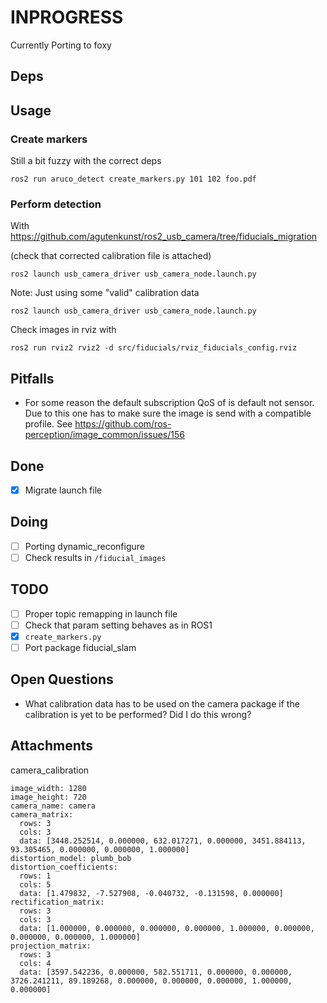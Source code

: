 # INPROGRESS

Currently Porting to foxy


## Deps


## Usage
### Create markers
Still a bit fuzzy with the correct deps
```
ros2 run aruco_detect create_markers.py 101 102 foo.pdf
```

### Perform detection

With https://github.com/agutenkunst/ros2_usb_camera/tree/fiducials_migration

(check that corrected calibration file is attached)
```
ros2 launch usb_camera_driver usb_camera_node.launch.py
```
Note: Just using some "valid" calibration data


```
ros2 launch usb_camera_driver usb_camera_node.launch.py
```

Check images in rviz with
```
ros2 run rviz2 rviz2 -d src/fiducials/rviz_fiducials_config.rviz
```

## Pitfalls
- For some reason the default subscription QoS of is default not sensor. Due to this one has to make sure the image is send with a compatible profile. See https://github.com/ros-perception/image_common/issues/156

## Done
- [x] Migrate launch file

## Doing
- [ ] Porting dynamic_reconfigure
- [ ] Check results in `/fiducial_images`

## TODO
- [ ] Proper topic remapping in launch file
- [ ] Check that param setting behaves as in ROS1
- [x] `create_markers.py`
- [ ] Port package fiducial_slam

## Open Questions
- What calibration data has to be used on the camera package if the calibration is yet to be performed? Did I do this wrong?

## Attachments
camera_calibration
```
image_width: 1280
image_height: 720
camera_name: camera
camera_matrix:
  rows: 3
  cols: 3
  data: [3448.252514, 0.000000, 632.017271, 0.000000, 3451.884113, 93.305465, 0.000000, 0.000000, 1.000000]
distortion_model: plumb_bob
distortion_coefficients:
  rows: 1
  cols: 5
  data: [1.479832, -7.527908, -0.040732, -0.131598, 0.000000]
rectification_matrix:
  rows: 3
  cols: 3
  data: [1.000000, 0.000000, 0.000000, 0.000000, 1.000000, 0.000000, 0.000000, 0.000000, 1.000000]
projection_matrix:
  rows: 3
  cols: 4
  data: [3597.542236, 0.000000, 582.551711, 0.000000, 0.000000, 3726.241211, 89.189268, 0.000000, 0.000000, 0.000000, 1.000000, 0.000000]
```